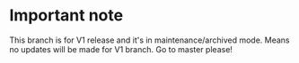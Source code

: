# Important note

This branch is for V1 release and it's in maintenance/archived mode. Means no updates will be made for V1 branch. Go to master please!
